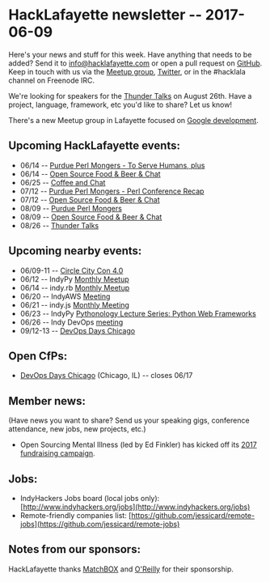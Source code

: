# HackLafayette newsletter -- 2017-06-09

Here's your news and stuff for this week. Have anything that needs to be added? Send it to info@hacklafayette.com or open a pull request on [GitHub](https://github.com/hacklafayette/newsletter). Keep in touch with us via the [Meetup group](https://www.meetup.com/hacklafayette/), [Twitter](https://twitter.com/hacklafayette), or in the #hacklala channel on Freenode IRC.

We're looking for speakers for the [Thunder Talks](https://www.meetup.com/hacklafayette/events/237527854/) on August 26th. Have a project, language, framework, etc you'd like to share? Let us know!

There's a new Meetup group in Lafayette focused on [Google development](https://www.meetup.com/GDGLafayette/).

## Upcoming HackLafayette events:
* 06/14 -- [Purdue Perl Mongers - To Serve Humans, plus](https://www.meetup.com/hacklafayette/events/239878754/)
* 06/14 -- [Open Source Food & Beer & Chat](https://www.meetup.com/hacklafayette/events/239878923/)
* 06/25 -- [Coffee and Chat](https://www.meetup.com/hacklafayette/events/pcmxklywjbhc/)
* 07/12 -- [Purdue Perl Mongers - Perl Conference Recap](https://www.meetup.com/hacklafayette/events/239878787/)
* 07/12 -- [Open Source Food & Beer & Chat](https://www.meetup.com/hacklafayette/events/239878940/)
* 08/09 -- [Purdue Perl Mongers](https://www.meetup.com/hacklafayette/events/239878854/)
* 08/09 -- [Open Source Food & Beer & Chat](https://www.meetup.com/hacklafayette/events/239878972/)
* 08/26 -- [Thunder Talks](https://www.meetup.com/hacklafayette/events/239012244/)

## Upcoming nearby events:
* 06/09-11 -- [Circle City Con 4.0](https://circlecitycon.com/)
* 06/12 -- IndyPy [Monthly Meetup](https://www.meetup.com/indypy/events/239042788/)
* 06/14 -- indy.rb [Monthly Meetup](https://www.meetup.com/indyrb/events/239711890/)
* 06/20 -- IndyAWS [Meeting](https://www.meetup.com/IndyAWS/events/238585383/)
* 06/21 -- indy.js [Monthly Meeting](https://www.meetup.com/indyjs/events/239326198/)
* 06/23 -- IndyPy [Pythonology Lecture Series: Python Web Frameworks](https://www.eventbrite.com/e/pythology-lecture-series-web-framework-shootout-tickets-32697463995)
* 06/26 -- Indy DevOps [meeting](https://www.meetup.com/IndyDevOps/events/qlswtjywjbjc/)
* 09/12-13 -- [DevOps Days Chicago](https://www.devopsdays.org/events/2017-chicago/)

## Open CfPs:
* [DevOps Days Chicago](https://www.papercall.io/devopsdays-chicago-2017) (Chicago, IL) -- closes 06/17

## Member news:
(Have news you want to share? Send us your speaking gigs, conference attendance, new jobs, new projects, etc.)
* Open Sourcing Mental Illness (led by Ed Finkler) has kicked off its [2017 fundraising campaign](https://osmihelp.org/2017-campaign).

## Jobs:
* IndyHackers Jobs board (local jobs only): [http://www.indyhackers.org/jobs](http://www.indyhackers.org/jobs)
* Remote-friendly companies list: [https://github.com/jessicard/remote-jobs](https://github.com/jessicard/remote-jobs)

## Notes from our sponsors:

HackLafayette thanks [MatchBOX](http://matchboxstudio.org/) and [O'Reilly](http://www.oreilly.com/) for their sponsorship.
